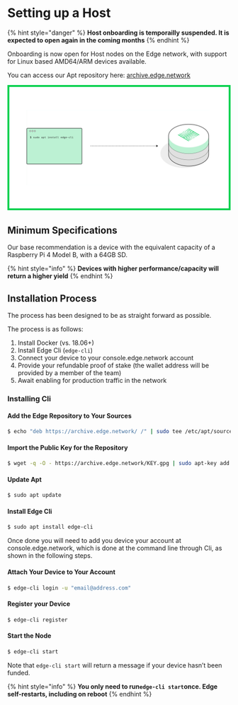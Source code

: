 # Setting up a Host

{% hint style="danger" %}
**Host onboarding is temporailly suspended. It is expected to open again in the coming months**
{% endhint %}

Onboarding is now open for Host nodes on the Edge network, with support for Linux based AMD64/ARM devices available.

You can access our Apt repository here: [archive.edge.network](https://archive.edge.network/)

![](../.gitbook/assets/edge-contribute-add-a-node-guide.jpg)

## Minimum Specifications

Our base recommendation is a device with the equivalent capacity of a Raspberry Pi 4 Model B, with a 64GB SD.

{% hint style="info" %}
**Devices with higher performance/capacity will return a higher yield**
{% endhint %}

## Installation Process

The process has been designed to be as straight forward as possible.

The process is as follows:

1. Install Docker \(vs. 18.06+\)
2. Install Edge Cli \(`edge-cli`\)
3. Connect your device to your console.edge.network account
4. Provide your refundable proof of stake \(the wallet address will be provided by a member of the team\)
5. Await enabling for production traffic in the network

### Installing Cli

#### Add the Edge Repository to Your Sources

```bash
$ echo "deb https://archive.edge.network/ /" | sudo tee /etc/apt/sources.list.d/edge.list
```

#### Import the Public Key for the Repository

```bash
$ wget -q -O - https://archive.edge.network/KEY.gpg | sudo apt-key add -
```

#### Update Apt

```bash
$ sudo apt update
```

#### Install Edge Cli

```bash
$ sudo apt install edge-cli
```

Once done you will need to add you device your account at console.edge.network, which is done at the command line through Cli, as shown in the following steps.

#### Attach Your Device to Your Account

```bash
$ edge-cli login -u "email@address.com"
```

#### Register your Device

```bash
$ edge-cli register
```

#### Start the Node

```bash
$ edge-cli start
```

Note that `edge-cli start` will return a message if your device hasn’t been funded.

{% hint style="info" %}
**You only need to run`edge-cli start`once. Edge self-restarts, including on reboot**
{% endhint %}


